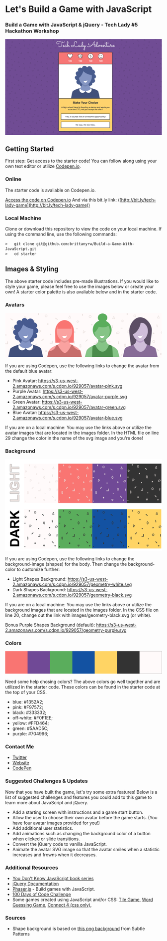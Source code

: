 # Let's Build a Game with JavaScript
### Build a Game with JavaScript & jQuery - Tech Lady #5 Hackathon Workshop

![screenshot of game](readme-files/homepage.png?raw=true "Screenshot of homepage")

## Getting Started
First step: Get access to the starter code! You can follow along using your own text editor or utilize [Codepen.io](https://codepen.io/).

### Online
The starter code is avaliable on Codepen.io.

[Access the code on Codepen.io](https://codepen.io/trekkiegirl/pen/ae40b3481431195b44d75f6c49ab2631)
And via this bit.ly link: ([http://bit.ly/tech-lady-game](http://bit.ly/tech-lady-game))

### Local Machine
Clone or download this repository to view the code on your local machine.
If using the command line, use the following commands: 

```
>   git clone git@github.com:brittanyrw/Build-a-Game-With-JavaScript.git
>   cd starter
```

## Images & Styling

The above starter code includes pre-made illustrations. If you would like to style your game, please feel free to use the images below or create your own! A starter color palette is also avaliable below and in the starter code.

### Avatars

![Four female avatars](readme-files/avatars.png?raw=true "Four Female Avatars")

If you are using Codepen, use the following links to change the avatar from the default blue avatar:

* Pink Avatar: https://s3-us-west-2.amazonaws.com/s.cdpn.io/929057/avatar-pink.svg
* Purple Avatar: https://s3-us-west-2.amazonaws.com/s.cdpn.io/929057/avatar-purple.svg
* Green Avatar: https://s3-us-west-2.amazonaws.com/s.cdpn.io/929057/avatar-green.svg
* Blue Avatar: https://s3-us-west-2.amazonaws.com/s.cdpn.io/929057/avatar-blue.svg

If you are on a local machine: 
You may use the links above or utilize the avatar images that are located in the images folder. In the HTML file on line 29 change the color in the name of the svg image and you're done!

### Background

![Examples of background images](readme-files/backgrounds.png?raw=true "Background image examples")

If you are using Codepen, use the following links to change the background-image (shapes) for the body. Then change the background-color to customize further:

* Light Shapes Background: https://s3-us-west-2.amazonaws.com/s.cdpn.io/929057/geometry-white.svg
* Dark Shapes Background: https://s3-us-west-2.amazonaws.com/s.cdpn.io/929057/geometry-black.svg

If you are on a local machine: 
You may use the links above or utilize the background images that are located in the images folder. In the CSS file on line 20, change out the link with images/geometry-black.svg (or white).

Bonus Purple Shapes Background (default): https://s3-us-west-2.amazonaws.com/s.cdpn.io/929057/geometry-purple.svg 

### Colors

![Starter colors](readme-files/colors.png?raw=true "Starter colors")

Need some help chosing colors? The above colors go well together and are utilized in the starter code. These colors can be found in the starter code at the top of your CSS. 

* blue: #1352A2;
* pink: #F97572;
* black: #333332;
* off-white: #F0F1EE;
* yellow: #FFD464;
* green: #5AAD5C;
* purple: #704996;

### Contact Me
* [Twitter](https://twitter.com/musicalwebdev?lang=en)
* [Website](http://www.brittanywalker.io/)
* [CodePen](https://codepen.io/trekkiegirl)

### Suggested Challenges & Updates
Now that you have built the game, let's try some extra features! Below is a list of suggested challenges and features you could add to this game to learn more about JavaScript and jQuery.

* Add a starting screen with instructions and a game start button.
* Allow the user to choose their own avatar before the game starts. (You have four avatar images provided for you!)
* Add additional user statistics.
* Add animations such as changing the background color of a button when clicked or slide transitions.
* Convert the jQuery code to vanilla JavaScript.
* Animate the avatar SVG image so that the avatar smiles when a statistic increases and frowns when it decreases. 

### Additional Resources

* [You Don't Know JavaScript book series](https://github.com/getify/You-Dont-Know-JS)
* [jQuery Documentation](http://jquery.com/)
* [Phaser.js](https://phaser.io/tutorials/making-your-first-phaser-game) - Build games with JavaScript.
* [100 Days of Code Challenge](http://www.100daysofcode.com/)
* Some games created using JavaScript and/or CSS: [Tile Game](https://codepen.io/dazulu/pen/tcwDo?q=games&limit=all&type=type-pens), [Word Guessing Game](https://codepen.io/natewiley/pen/xawFn?depth=everything&limit=all&order=popularity&page=2&q=game&show_forks=false), [Connect 4 (css only)](https://codepen.io/finnhvman/pen/xXpzVN), 

### Sources
* Shape background is based on [this png background](https://www.toptal.com/designers/subtlepatterns/?s=geometry) from Subtle Patterns
